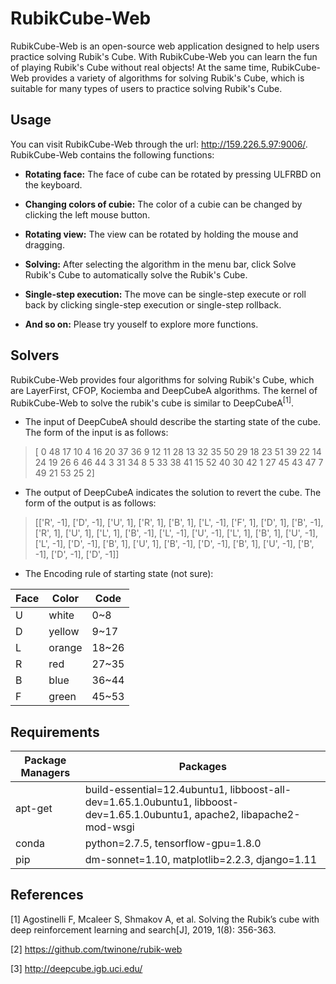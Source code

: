 # RubikCube-Web
RubikCube-Web is an open-source web application designed to help users practice solving Rubik's Cube. With RubikCube-Web you can learn the fun of playing Rubik's Cube without real objects! At the same time, RubikCube-Web provides a variety of algorithms for solving Rubik's Cube, which is suitable for many types of users to practice solving Rubik's Cube.

## Usage
You can visit RubikCube-Web through the url: http://159.226.5.97:9006/. RubikCube-Web contains the following functions:

- **Rotating face:**
The face of cube can be rotated by pressing ULFRBD on the keyboard.

- **Changing colors of cubie:**
The color of a cubie can be changed by clicking the left mouse button.

- **Rotating view:**
The view can be rotated by holding the mouse and dragging.

- **Solving:**
After selecting the algorithm in the menu bar, click Solve Rubik's Cube to automatically solve the Rubik's Cube.

- **Single-step execution:**
The move can be single-step execute or roll back by clicking single-step execution or single-step rollback.

- **And so on:**
Please try youself to explore more functions.

## Solvers
RubikCube-Web provides four algorithms for solving Rubik's Cube, which are LayerFirst, CFOP, Kociemba and DeepCubeA algorithms.
The kernel of RubikCube-Web to solve the rubik's cube is similar to DeepCubeA<sup>[1]</sup>.

- The input of DeepCubeA should describe the starting state of the cube. The form of the input is as follows:

>[ 0 48 17 10  4 16 20 37 36  9 12 11 28 13 32 35 50 29 18 23 51 39 22 14
 24 19 26  6 46 44  3 31 34  8  5 33 38 41 15 52 40 30 42  1 27 45 43 47
  7 49 21 53 25  2]

- The output of DeepCubeA indicates the solution to revert the cube. The form of the output is as follows:

>[['R', -1], ['D', -1], ['U', 1], ['R', 1], ['B', 1], ['L', -1], ['F', 1], ['D', 1], ['B', -1], ['R', 1], ['U', 1], ['L', 1], ['B', -1], ['L', -1], ['U', -1], ['L', 1], ['B', 1], ['U', -1], ['L', -1], ['D', -1], ['B', 1], ['U', 1], ['B', -1], ['D', -1], ['B', 1], ['U', -1], ['B', -1], ['D', -1], ['D', -1]]

- The Encoding rule of starting state (not sure):

|Face|Color|Code|
|---|---|---
|U|white|0~8
|D|yellow|9~17
|L|orange|18~26
|R|red|27~35
|B|blue|36~44
|F|green|45~53



## Requirements
|Package Managers|Packages|
|---|---
|apt-get|build-essential=12.4ubuntu1, libboost-all-dev=1.65.1.0ubuntu1, libboost-dev=1.65.1.0ubuntu1, apache2, libapache2-mod-wsgi
|conda|python=2.7.5, tensorflow-gpu=1.8.0
|pip|dm-sonnet=1.10, matplotlib=2.2.3, django=1.11

## References
[1] Agostinelli F, Mcaleer S, Shmakov A, et al. Solving the Rubik’s cube with deep reinforcement learning and search[J], 2019, 1(8): 356-363.

[2] https://github.com/twinone/rubik-web

[3] http://deepcube.igb.uci.edu/



